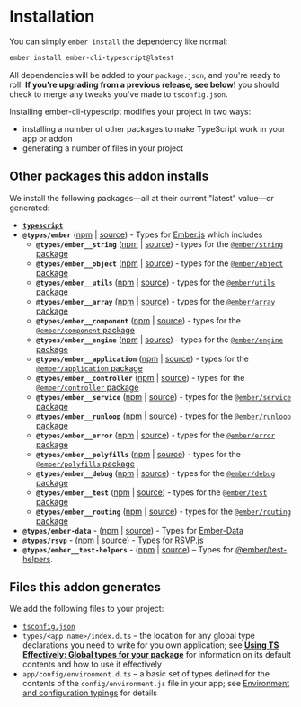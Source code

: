 # Installation

You can simply `ember install` the dependency like normal:

```sh
ember install ember-cli-typescript@latest
```

All dependencies will be added to your `package.json`, and you're ready to roll! **If you're upgrading from a previous release, see below!** you should check to merge any tweaks you've made to `tsconfig.json`.

Installing ember-cli-typescript modifies your project in two ways:

- installing a number of other packages to make TypeScript work in your app or addon
- generating a number of files in your project

## Other packages this addon installs

We install the following packages—all at their current "latest" value—or generated:

- [**`typescript`**](https://github.com/Microsoft/TypeScript)
- **`@types/ember`** ([npm](https://www.npmjs.com/package/@types/ember) | [source](https://github.com/DefinitelyTyped/DefinitelyTyped/tree/master/types/ember)) - Types for [Ember.js](https://github.com/emberjs/ember.js) which includes
    - **`@types/ember__string`** ([npm](https://www.npmjs.com/package/@types/ember__string) | [source](https://github.com/DefinitelyTyped/DefinitelyTyped/tree/master/types/ember__string)) - types for the [`@ember/string` package](https://www.emberjs.com/api/ember/3.4/modules/@ember%2Fstring)
    - **`@types/ember__object`** ([npm](https://www.npmjs.com/package/@types/ember__object) | [source](https://github.com/DefinitelyTyped/DefinitelyTyped/tree/master/types/ember__object)) - types for the [`@ember/object` package](https://www.emberjs.com/api/ember/3.4/modules/@ember%2Fobject)
    - **`@types/ember__utils`** ([npm](https://www.npmjs.com/package/@types/ember__utils) | [source](https://github.com/DefinitelyTyped/DefinitelyTyped/tree/master/types/ember__utils)) - types for the [`@ember/utils` package](https://www.emberjs.com/api/ember/3.4/modules/@ember%2Futils)
    - **`@types/ember__array`** ([npm](https://www.npmjs.com/package/@types/ember__array) | [source](https://github.com/DefinitelyTyped/DefinitelyTyped/tree/master/types/ember__array)) - types for the [`@ember/array` package](https://www.emberjs.com/api/ember/3.4/modules/@ember%2Farray)
    - **`@types/ember__component`** ([npm](https://www.npmjs.com/package/@types/ember__component) | [source](https://github.com/DefinitelyTyped/DefinitelyTyped/tree/master/types/ember__component)) - types for the [`@ember/component` package](https://www.emberjs.com/api/ember/3.4/modules/@ember%2Fcomponent)
    - **`@types/ember__engine`** ([npm](https://www.npmjs.com/package/@types/ember__engine) | [source](https://github.com/DefinitelyTyped/DefinitelyTyped/tree/master/types/ember__engine)) - types for the [`@ember/engine` package](https://www.emberjs.com/api/ember/3.4/modules/@ember%2Fengine)
    - **`@types/ember__application`** ([npm](https://www.npmjs.com/package/@types/ember__application) | [source](https://github.com/DefinitelyTyped/DefinitelyTyped/tree/master/types/ember__application)) - types for the [`@ember/application` package](https://www.emberjs.com/api/ember/3.4/modules/@ember%2Fapplication)
    - **`@types/ember__controller`** ([npm](https://www.npmjs.com/package/@types/ember__controller) | [source](https://github.com/DefinitelyTyped/DefinitelyTyped/tree/master/types/ember__controller)) - types for the [`@ember/controller` package](https://www.emberjs.com/api/ember/3.4/modules/@ember%2Fcontroller)
    - **`@types/ember__service`** ([npm](https://www.npmjs.com/package/@types/ember__service) | [source](https://github.com/DefinitelyTyped/DefinitelyTyped/tree/master/types/ember__service)) - types for the [`@ember/service` package](https://www.emberjs.com/api/ember/3.4/modules/@ember%2Fservice)
    - **`@types/ember__runloop`** ([npm](https://www.npmjs.com/package/@types/ember__runloop) | [source](https://github.com/DefinitelyTyped/DefinitelyTyped/tree/master/types/ember__runloop)) - types for the [`@ember/runloop` package](https://www.emberjs.com/api/ember/3.4/modules/@ember%2Frunloop)
    - **`@types/ember__error`** ([npm](https://www.npmjs.com/package/@types/ember__error) | [source](https://github.com/DefinitelyTyped/DefinitelyTyped/tree/master/types/ember__error)) - types for the [`@ember/error` package](https://www.emberjs.com/api/ember/3.4/modules/@ember%2Ferror)
    - **`@types/ember__polyfills`** ([npm](https://www.npmjs.com/package/@types/ember__polyfills) | [source](https://github.com/DefinitelyTyped/DefinitelyTyped/tree/master/types/ember__polyfills)) - types for the [`@ember/polyfills` package](https://www.emberjs.com/api/ember/3.4/modules/@ember%2Fpolyfills)
    - **`@types/ember__debug`** ([npm](https://www.npmjs.com/package/@types/ember__debug) | [source](https://github.com/DefinitelyTyped/DefinitelyTyped/tree/master/types/ember__debug)) - types for the [`@ember/debug` package](https://www.emberjs.com/api/ember/3.4/modules/@ember%2Fdebug)
    - **`@types/ember__test`** ([npm](https://www.npmjs.com/package/@types/ember__test) | [source](https://github.com/DefinitelyTyped/DefinitelyTyped/tree/master/types/ember__test)) - types for the [`@ember/test` package](https://www.emberjs.com/api/ember/3.4/modules/@ember%2Ftest)
    - **`@types/ember__routing`** ([npm](https://www.npmjs.com/package/@types/ember__routing) | [source](https://github.com/DefinitelyTyped/DefinitelyTyped/tree/master/types/ember__routing)) - types for the [`@ember/routing` package](https://www.emberjs.com/api/ember/3.4/modules/@ember%2Frouting)
- **`@types/ember-data`** - ([npm](https://www.npmjs.com/package/@types/ember-data) | [source](https://github.com/DefinitelyTyped/DefinitelyTyped/tree/master/types/ember-data)) - Types for [Ember-Data](https://github.com/emberjs/data)
- **`@types/rsvp`** - ([npm](https://www.npmjs.com/package/@types/rsvp) | [source](https://github.com/DefinitelyTyped/DefinitelyTyped/tree/master/types/rsvp)) - Types for [RSVP.js](https://github.com/tildeio/rsvp.js/)
- **`@types/ember__test-helpers`** - ([npm](https://www.npmjs.com/package/@types/ember__test-helpers) | [source](https://github.com/DefinitelyTyped/DefinitelyTyped/tree/master/types/ember__test-helpers)) – Types for [@ember/test-helpers](https://github.com/emberjs/ember-test-helpers).

## Files this addon generates

We add the following files to your project:

- [`tsconfig.json`](https://www.typescriptlang.org/docs/handbook/tsconfig-json.html)
- `types/<app name>/index.d.ts` – the location for any global type declarations you need to write for you own application; see [**Using TS Effectively: Global types for your package**](./docs/ts-guide/using-ts-effectively#global-types-for-your-package) for information on its default contents and how to use it effectively
- `app/config/environment.d.ts` – a basic set of types defined for the contents of the `config/environment.js` file in your app; see [Environment and configuration typings](#environment-and-configuration-typings) for details
